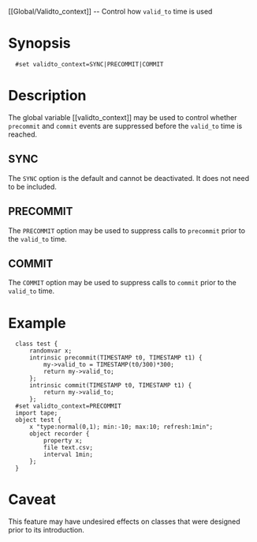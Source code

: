 [[Global/Validto_context]] -- Control how `valid_to` time is used

# Synopsis
~~~
  #set validto_context=SYNC|PRECOMMIT|COMMIT
~~~

# Description

The global variable [[validto_context]] may be used to control whether `precommit` and `commit` events are suppressed before the `valid_to` time is reached.

## SYNC

The `SYNC` option is the default and cannot be deactivated. It does not need to be included.

## PRECOMMIT

The `PRECOMMIT` option may be used to suppress calls to `precommit` prior to the `valid_to` time.

## COMMIT 

The `COMMIT` option may be used to suppress calls to `commit` prior to the `valid_to` time.

# Example
~~~
  class test {
      randomvar x;
      intrinsic precommit(TIMESTAMP t0, TIMESTAMP t1) {
          my->valid_to = TIMESTAMP(t0/300)*300;
          return my->valid_to;
      };
      intrinsic commit(TIMESTAMP t0, TIMESTAMP t1) {
          return my->valid_to;
      };
  #set validto_context=PRECOMMIT
  import tape;
  object test {
      x "type:normal(0,1); min:-10; max:10; refresh:1min";
      object recorder {
          property x;
          file text.csv;
          interval 1min;
      };
  }
~~~

# Caveat

This feature may have undesired effects on classes that were designed prior to its introduction.  
